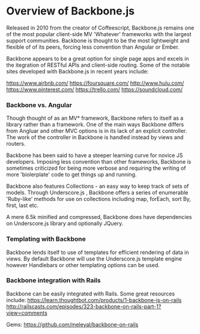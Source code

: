 # Overview of Backbone.js

Released in 2010 from the creator of Coffeescript, Backbone.js remains one of the most popular client-side MV 'Whatever' frameworks with the largest support communities. Backbone is thought to be the most lightweight and flexible of of its peers, forcing less convention than Angular or Ember.

Backbone appears to be a great option for single page apps and excels in the itegration of RESTful APIs and client-side routing. Some of the notable sites developed with Backbone.js in recent years include:

https://www.airbnb.com/
https://foursquare.com/
http://www.hulu.com/
https://www.pinterest.com/
https://trello.com/
https://soundcloud.com/

### Backbone vs. Angular
Though thought of as an MV* framework, Backbone refers to itself as a library rather than a framework. One of the main ways Backbone differs from Angluar and other MVC options is in its lack of an explicit controller. The work of the controller in Backbone is handled instead by views and routers.

Backbone has been said to have a steeper learning curve for novice JS developers. Imposing less convention than other frameworks, Backbone is sometimes criticized for being more verbose and requiring the writing of more 'biolerplate' code to get things up and running.

Backbone also features Collections - an easy way to keep track of sets of
models. Through Underscore.js , Backbone offers a series of enumerable 'Ruby-like' methods for use on collections including map, forEach, sort By, first,
last etc.

A mere 6.5k minified and compressed, Backbone does have dependencies on Underscore.js library and optionally JQuery.

### Templating with Backbone
Backbone lends itself to use of templates for efficient rendering of data in views. By default Backbone will use the Underscore.js template engine however Handlebars or other templating options can be used.

### Backbone integration with Rails
Backbone can be easily integrated with Rails. Some great resources include:
https://learn.thoughtbot.com/products/1-backbone-js-on-rails
http://railscasts.com/episodes/323-backbone-on-rails-part-1?view=comments

Gems:
https://github.com/meleyal/backbone-on-rails
